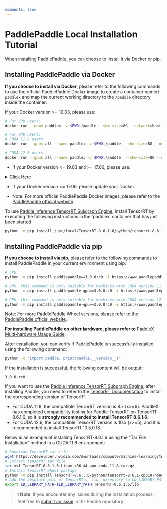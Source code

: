 ```yaml
---
comments: true
---
```


# PaddlePaddle Local Installation Tutorial

When installing PaddlePaddle, you can choose to install it via Docker or pip.

## Installing PaddlePaddle via Docker
<b>If you choose to install via Docker</b>, please refer to the following commands to use the official PaddlePaddle Docker image to create a container named `paddlex` and map the current working directory to the `/paddle` directory inside the container:

If your Docker version >= 19.03, please use:

```bash
# For CPU users:
docker run --name paddlex -v $PWD:/paddle --shm-size=8G --network=host -it ccr-2vdh3abv-pub.cnc.bj.baidubce.com/paddlepaddle/paddle:3.0.0rc0 /bin/bash

# For GPU users:
# CUDA 11.8 users
docker run --gpus all --name paddlex -v $PWD:/paddle --shm-size=8G --network=host -it ccr-2vdh3abv-pub.cnc.bj.baidubce.com/paddlepaddle/paddle:3.0.0rc0-gpu-cuda11.8-cudnn8.6-trt8.5 /bin/bash

# CUDA 12.3 users
docker run --gpus all --name paddlex -v $PWD:/paddle  --shm-size=8G --network=host -it ccr-2vdh3abv-pub.cnc.bj.baidubce.com/paddlepaddle/paddle:3.0.0rc0-gpu-cuda12.3-cudnn9.0-trt8.6 /bin/bash
```

* If your Docker version <= 19.03 and >= 17.06, please use:

<details><summary> Click Here</summary>

<pre><code class="language-bash"># For CPU users:
docker run --name paddlex -v $PWD:/paddle --shm-size=8G --network=host -it ccr-2vdh3abv-pub.cnc.bj.baidubce.com/paddlepaddle/paddle:3.0.0rc0 /bin/bash

# For GPU users:
# CUDA 11.8 users
nvidia-docker run --name paddlex -v $PWD:/paddle --shm-size=8G --network=host -it ccr-2vdh3abv-pub.cnc.bj.baidubce.com/paddlepaddle/paddle:3.0.0rc0-gpu-cuda11.8-cudnn8.6-trt8.5 /bin/bash

# CUDA 12.3 users
nvidia-docker run --name paddlex -v $PWD:/paddle  --shm-size=8G --network=host -it ccr-2vdh3abv-pub.cnc.bj.baidubce.com/paddlepaddle/paddle:3.0.0rc0-gpu-cuda12.3-cudnn9.0-trt8.6 /bin/bash
</code></pre></details>

* If your Docker version <= 17.06, please update your Docker.


* Note: For more official PaddlePaddle Docker images, please refer to the [PaddlePaddle official website](https://www.paddlepaddle.org.cn/install/quick?docurl=/documentation/docs/en/install/docker/linux-docker.html)

To use [Paddle Inference TensorRT Subgraph Engine](https://www.paddlepaddle.org.cn/documentation/docs/en/install/pip/linux-pip_en.html#gpu), install TensorRT by executing the following instructions in the 'paddlex' container that has just been started

```bash
python -m pip install /usr/local/TensorRT-8.6.1.6/python/tensorrt-8.6.1-cp310-none-linux_x86_64.whl
```

## Installing PaddlePaddle via pip
<b>If you choose to install via pip</b>, please refer to the following commands to install PaddlePaddle in your current environment using pip:

```bash
# CPU
python -m pip install paddlepaddle==3.0.0rc0 -i https://www.paddlepaddle.org.cn/packages/stable/cpu/

# GPU, this command is only suitable for machines with CUDA version 11.8
python -m pip install paddlepaddle-gpu==3.0.0rc0 -i https://www.paddlepaddle.org.cn/packages/stable/cu118/

# GPU, this command is only suitable for machines with CUDA version 12.3
python -m pip install paddlepaddle-gpu==3.0.0rc0 -i https://www.paddlepaddle.org.cn/packages/stable/cu123/
```

Note: For more PaddlePaddle Wheel versions, please refer to the [PaddlePaddle official website](https://www.paddlepaddle.org.cn/install/quick?docurl=/documentation/docs/en/install/pip/linux-pip.html).

<b>For installing PaddlePaddle on other hardware, please refer to</b> [PaddleX Multi-hardware Usage Guide](../other_devices_support/multi_devices_use_guide.en.md).

After installation, you can verify if PaddlePaddle is successfully installed using the following command:

```bash
python -c "import paddle; print(paddle.__version__)"
```
If the installation is successful, the following content will be output:

```bash
3.0.0-rc0
```

If you want to use the [Paddle Inference TensorRT Subgraph Engine](https://www.paddlepaddle.org.cn/documentation/docs/en/guides/paddle_v3_features/paddle_trt_en.html), after installing Paddle, you need to refer to the [TensorRT Documentation](https://docs.nvidia.com/deeplearning/tensorrt/archives/index.html) to install the corresponding version of TensorRT:

- For CUDA 11.8, the compatible TensorRT version is 8.x (x>=6). PaddleX has completed compatibility testing for Paddle-TensorRT on TensorRT 8.6.1.6, so it is **strongly recommended to install TensorRT 8.6.1.6**.
- For CUDA 12.6, the compatible TensorRT version is 10.x (x>=5), and it is recommended to install TensorRT 10.5.0.18.

Below is an example of installing TensorRT-8.6.1.6 using the "Tar File Installation" method in a CUDA 11.8 environment:

```bash
# Download TensorRT tar file
wget https://developer.nvidia.com/downloads/compute/machine-learning/tensorrt/secure/8.6.1/tars/TensorRT-8.6.1.6.Linux.x86_64-gnu.cuda-11.8.tar.gz
# Extract TensorRT tar file
tar xvf TensorRT-8.6.1.6.Linux.x86_64-gnu.cuda-11.8.tar.gz
# Install TensorRT wheel package
python -m pip install TensorRT-8.6.1.6/python/tensorrt-8.6.1-cp310-none-linux_x86_64.whl
# Add the absolute path of TensorRT's `lib` directory to LD_LIBRARY_PATH
export LD_LIBRARY_PATH=$LD_LIBRARY_PATH:TensorRT-8.6.1.6/lib
```

> ❗ <b>Note</b>: If you encounter any issues during the installation process, feel free to [submit an issue](https://github.com/PaddlePaddle/Paddle/issues) in the Paddle repository.
